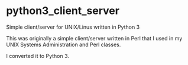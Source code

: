 # python3_client_server
Simple client/server for UNIX/Linus written in Python 3

This was originally a simple client/server written in Perl that I used in my UNIX Systems Administration and Perl classes.

I converted it to Python 3.

